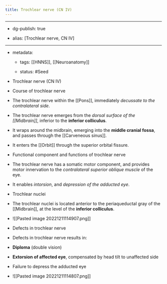 ```yaml
---
title: Trochlear nerve (CN IV)
---
```


- --

- dg-publish: true

- alias: [Trochlear nerve, CN IV]

- --

- metadata:
	 - tags: [[HNNS]], [[Neuroanatomy]]

	 - status: #Seed 

- Trochlear nerve (CN IV)

- Course of trochlear nerve

- The trochlear nerve within the [[Pons]], immediately *decussate to the contralateral side*.

- The trochlear nerve emerges from the *dorsal surface of the [[Midbrain]]*, inferior to the **inferior colliculus**.

- It wraps around the midbrain, emerging into the **middle cranial fossa**, and passes through the [[Carveneous sinus]].

- It enters the [[Orbit]] through the superior orbital fissure.

- Functional component and functions of trochlear nerve

- The trochlear nerve has a somatic motor component, and provides motor innervation to the *contralateral superior oblique muscle* of the eye.

- It enables *intorsion*, and *depression of the adducted eye*.

- Trochlear nuclei

- The trochlear nuclei is located anterior to the periaqueductal gray of the [[Midbrain]], at the level of the **inferior colliculus**.

- ![[Pasted image 20221211114907.png]]

- Defects in trochlear nerve

- Defects in trochlear nerve results in:

- **Diploma** (double vision)

- **Extorsion of affected eye**, compensated by head tilt to unaffected side

- Failure to depress the adducted eye

- ![[Pasted image 20221211114807.png]]
